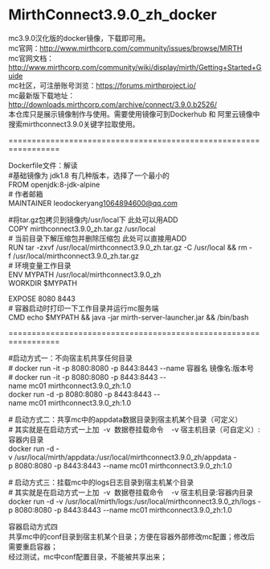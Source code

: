 # MirthConnect3.9.0_zh_docker  
mc3.9.0汉化版的docker镜像，下载即可用。  
mc官网：http://www.mirthcorp.com/community/issues/browse/MIRTH  
mc官网文档：http://www.mirthcorp.com/community/wiki/display/mirth/Getting+Started+Guide  
mc社区，可注册账号浏览：https://forums.mirthproject.io/  
mc最新版下载地址：http://downloads.mirthcorp.com/archive/connect/3.9.0.b2526/  
本仓库只是展示镜像制作与使用。需要使用镜像可到Dockerhub 和  阿里云镜像中  搜索mirthconnect3.9.0关键字拉取使用。  



=================================================================    


Dockerfile文件：解读  
#基础镜像为 jdk1.8 有几种版本，选择了一个最小的  
FROM openjdk:8-jdk-alpine  
# 作者邮箱  
MAINTAINER leodockeryang<1064894600@qq.com>  

#将tar.gz包拷贝到镜像内/usr/local下 此处可以用ADD  
COPY mirthconnect3.9.0_zh.tar.gz /usr/local    
# 当前目录下解压缩包并删除压缩包 此处可以直接用ADD  
RUN tar -zxvf /usr/local/mirthconnect3.9.0_zh.tar.gz -C /usr/local && rm -f /usr/local/mirthconnect3.9.0_zh.tar.gz    
# 环境变量工作目录  
ENV MYPATH /usr/local/mirthconnect3.9.0_zh    
WORKDIR $MYPATH    

EXPOSE 8080 8443    
# 容器启动时打印一下工作目录并运行mc服务端  
CMD echo $MYPATH && java -jar mirth-server-launcher.jar && /bin/bash  

=================================================================  



#启动方式一：不向宿主机共享任何目录   
# docker run -it -p 8080:8080 -p 8443:8443 --name 容器名 镜像名:版本号    
# docker run -it -p 8080:8080 -p 8443:8443 --name mc01 mirthconnect3.9.0_zh:1.0      
docker run -d -p 8080:8080 -p 8443:8443 --name mc01 mirthconnect3.9.0_zh:1.0   

# 启动方式二：共享mc中的appdata数据目录到宿主机某个目录（可定义）  
# 其实就是在启动方式一上加  -v  数据卷挂载命令    -v 宿主机目录（可自定义）:容器内目录    
docker run -d -v /usr/local/mirth/appdata:/usr/local/mirthconnect3.9.0_zh/appdata -p 8080:8080 -p 8443:8443 --name mc01 mirthconnect3.9.0_zh:1.0    

# 启动方式三：挂载mc中的logs日志目录到宿主机某个目录    
# 其实就是在启动方式一上加  -v  数据卷挂载命令    -v 宿主机目录:容器内目录    
docker run -d -v /usr/local/mirth/logs:/usr/local/mirthconnect3.9.0_zh/logs -p 8080:8080 -p 8443:8443 --name mc01 mirthconnect3.9.0_zh:1.0  

容器启动方式四  
共享mc中的conf目录到宿主机某个目录；方便在容器外部修改mc配置；修改后需要重启容器；  
经过测试，mc中conf配置目录，不能被共享出来；
